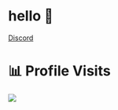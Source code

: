 # hello 👋
[Discord](https://xavor.lol/)

# 📊 Profile Visits
<p> <img src="https://profile-counter.glitch.me/vaporlite/count.svg" /> </p>
